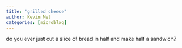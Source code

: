 ```yaml
---
title: "grilled cheese"
author: Kevin Nel
categories: [microblog]
---
```


do you ever just cut a slice of bread in half and make half a sandwich?
